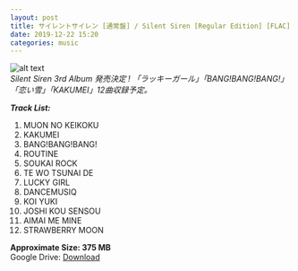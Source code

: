```yaml
---
layout: post
title: サイレントサイレン [通常盤] / Silent Siren [Regular Edition] [FLAC]
date: 2019-12-22 15:20
categories: music
---
```

![alt text](https://i.ibb.co/RH8179C/Cover.jpg 'Silent-Siren-Cover.jpg')   
_Silent Siren 3rd Album 発売決定 ! 「ラッキーガール」「BANG!BANG!BANG!」「恋い雪」「KAKUMEI」12曲収録予定。_  
  
_**Track List:**_
1. MUON NO KEIKOKU
2. KAKUMEI
3. BANG!BANG!BANG!
4. ROUTINE
5. SOUKAI ROCK
6. TE WO TSUNAI DE
7. LUCKY GIRL
8. DANCEMUSIQ
9. KOI YUKI
10. JOSHI KOU SENSOU
11. AIMAI ME MINE
12. STRAWBERRY MOON  
  
**Approximate Size: 375 MB**  
Google Drive: [Download](https://drive.google.com/drive/folders/1KcJ_dhFoDBkyQ1eqmE_1QVA3COOyFhJs?usp=sharing)
